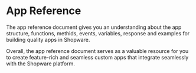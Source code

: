 # App Reference

The app reference document gives you an understanding about the app structure, functions, methids, events, variables, response and examples for building quality apps in Shopware.

Overall, the app reference document serves as a valuable resource for you to create feature-rich and seamless custom apps that integrate seamlessly with the Shopware platform.
